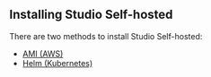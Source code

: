 ## Installing Studio Self-hosted

There are two methods to install Studio Self-hosted:

- [AMI (AWS)](/doc/studio/selfhosted/installation/ami)
- [Helm (Kubernetes)](/doc/studio/selfhosted/installation/helm)

